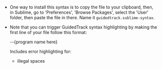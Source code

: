 * One way to install this syntax is to copy the file to your clipboard, then, in Sublime, go to 'Preferences', 'Browse Packages', select the 'User' folder, then paste the file in there. Name it `guidedtrack.sublime-syntax`. 

* Note that you can trigger GuidedTrack syntax highlighting by making the first line of your file follow this format:

  --{program name here}

  Includes error highlighting for:
    * illegal spaces
